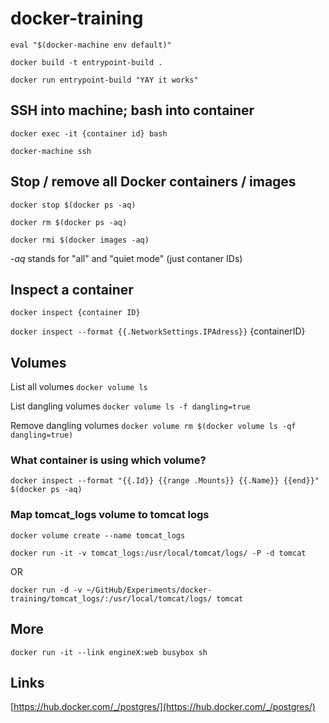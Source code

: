 # docker-training

`eval "$(docker-machine env default)"`

`docker build -t entrypoint-build .`

`docker run entrypoint-build "YAY it works"`

## SSH into machine; bash into container

`docker exec -it {container id} bash`

`docker-machine ssh`

## Stop / remove all Docker containers / images

`docker stop $(docker ps -aq)`

`docker rm $(docker ps -aq)`

`docker rmi $(docker images -aq)`

_-aq_ stands for "all" and "quiet mode" (just contaner IDs)

## Inspect a container

`docker inspect {container ID}`

`docker inspect --format {{.NetworkSettings.IPAdress}}` {containerID}

## Volumes

List all volumes `docker volume ls`

List dangling volumes `docker volume ls -f dangling=true`

Remove dangling volumes `docker volume rm $(docker volume ls -qf dangling=true)`

### What container is using which volume?

`docker inspect --format "{{.Id}} {{range .Mounts}} {{.Name}} {{end}}" $(docker ps -aq)`

### Map tomcat_logs volume to tomcat logs

`docker volume create --name tomcat_logs`

`docker run -it -v tomcat_logs:/usr/local/tomcat/logs/ -P -d tomcat`

OR

`docker run -d -v ~/GitHub/Experiments/docker-training/tomcat_logs/:/usr/local/tomcat/logs/ tomcat`

## More

`docker run -it --link engineX:web busybox sh`

## Links

[https://hub.docker.com/_/postgres/](https://hub.docker.com/_/postgres/)
